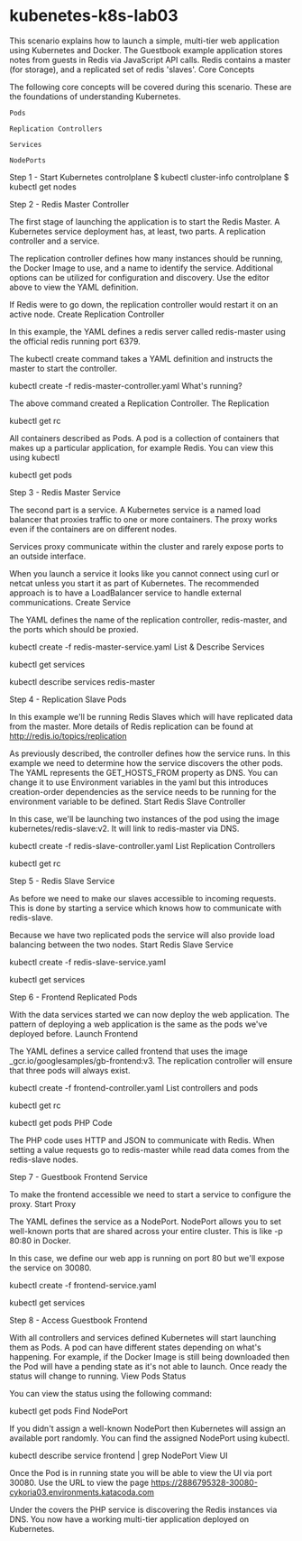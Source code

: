 # kubenetes-k8s-lab03
This scenario explains how to launch a simple, multi-tier web application using Kubernetes and Docker. The Guestbook example application stores notes from guests in Redis via JavaScript API calls. Redis contains a master (for storage), and a replicated set of redis 'slaves'.
Core Concepts

The following core concepts will be covered during this scenario. These are the foundations of understanding Kubernetes.

    Pods

    Replication Controllers

    Services

    NodePorts

Step 1 - Start Kubernetes
controlplane $ kubectl cluster-info
controlplane $ kubectl get nodes

Step 2 - Redis Master Controller

The first stage of launching the application is to start the Redis Master. A Kubernetes service deployment has, at least, two parts. A replication controller and a service.

The replication controller defines how many instances should be running, the Docker Image to use, and a name to identify the service. Additional options can be utilized for configuration and discovery. Use the editor above to view the YAML definition.

If Redis were to go down, the replication controller would restart it on an active node.
Create Replication Controller

In this example, the YAML defines a redis server called redis-master using the official redis running port 6379.

The kubectl create command takes a YAML definition and instructs the master to start the controller.

kubectl create -f redis-master-controller.yaml
What's running?

The above command created a Replication Controller. The Replication

kubectl get rc

All containers described as Pods. A pod is a collection of containers that makes up a particular application, for example Redis. You can view this using kubectl

kubectl get pods

Step 3 - Redis Master Service

The second part is a service. A Kubernetes service is a named load balancer that proxies traffic to one or more containers. The proxy works even if the containers are on different nodes.

Services proxy communicate within the cluster and rarely expose ports to an outside interface.

When you launch a service it looks like you cannot connect using curl or netcat unless you start it as part of Kubernetes. The recommended approach is to have a LoadBalancer service to handle external communications.
Create Service

The YAML defines the name of the replication controller, redis-master, and the ports which should be proxied.

kubectl create -f redis-master-service.yaml
List & Describe Services

kubectl get services

kubectl describe services redis-master


Step 4 - Replication Slave Pods

In this example we'll be running Redis Slaves which will have replicated data from the master. More details of Redis replication can be found at http://redis.io/topics/replication

As previously described, the controller defines how the service runs. In this example we need to determine how the service discovers the other pods. The YAML represents the GET_HOSTS_FROM property as DNS. You can change it to use Environment variables in the yaml but this introduces creation-order dependencies as the service needs to be running for the environment variable to be defined.
Start Redis Slave Controller

In this case, we'll be launching two instances of the pod using the image kubernetes/redis-slave:v2. It will link to redis-master via DNS.

kubectl create -f redis-slave-controller.yaml
List Replication Controllers

kubectl get rc


Step 5 - Redis Slave Service

As before we need to make our slaves accessible to incoming requests. This is done by starting a service which knows how to communicate with redis-slave.

Because we have two replicated pods the service will also provide load balancing between the two nodes.
Start Redis Slave Service

kubectl create -f redis-slave-service.yaml

kubectl get services


Step 6 - Frontend Replicated Pods

With the data services started we can now deploy the web application. The pattern of deploying a web application is the same as the pods we've deployed before.
Launch Frontend

The YAML defines a service called frontend that uses the image _gcr.io/googlesamples/gb-frontend:v3. The replication controller will ensure that three pods will always exist.

kubectl create -f frontend-controller.yaml
List controllers and pods

kubectl get rc

kubectl get pods
PHP Code

The PHP code uses HTTP and JSON to communicate with Redis. When setting a value requests go to redis-master while read data comes from the redis-slave nodes.


Step 7 - Guestbook Frontend Service

To make the frontend accessible we need to start a service to configure the proxy.
Start Proxy

The YAML defines the service as a NodePort. NodePort allows you to set well-known ports that are shared across your entire cluster. This is like -p 80:80 in Docker.

In this case, we define our web app is running on port 80 but we'll expose the service on 30080.

kubectl create -f frontend-service.yaml

kubectl get services


Step 8 - Access Guestbook Frontend

With all controllers and services defined Kubernetes will start launching them as Pods. A pod can have different states depending on what's happening. For example, if the Docker Image is still being downloaded then the Pod will have a pending state as it's not able to launch. Once ready the status will change to running.
View Pods Status

You can view the status using the following command:

kubectl get pods
Find NodePort

If you didn't assign a well-known NodePort then Kubernetes will assign an available port randomly. You can find the assigned NodePort using kubectl.

kubectl describe service frontend | grep NodePort
View UI

Once the Pod is in running state you will be able to view the UI via port 30080. Use the URL to view the page https://2886795328-30080-cykoria03.environments.katacoda.com

Under the covers the PHP service is discovering the Redis instances via DNS. You now have a working multi-tier application deployed on Kubernetes.
